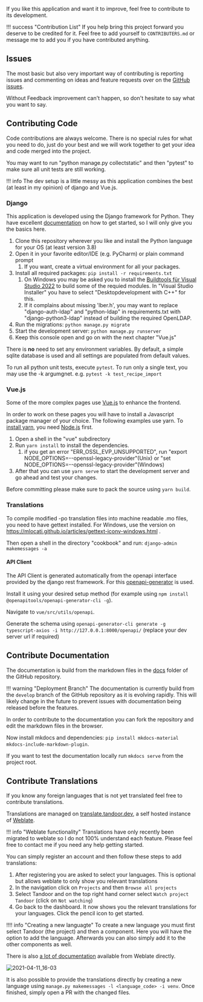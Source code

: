 If you like this application and want it to improve, feel free to contribute to its development.

!!! success "Contribution List"
    If you help bring this project forward you deserve to be credited for it.
    Feel free to add yourself to `CONTRIBUTERS.md` or message me to add you if you have contributed anything.

## Issues
The most basic but also very important way of contributing is reporting issues and commenting on ideas and feature requests
over on the [GitHub issues](https://github.com/vabene1111/recipes/issues).

Without Feedback improvement can't happen, so don't hesitate to say what you want to say.

## Contributing Code
Code contributions are always welcome. There is no special rules for what you need to do, 
just do your best and we will work together to get your idea and code merged into the project.

You may want to run "python manage.py collectstatic" and then "pytest" to make sure all unit tests are still working. 

!!! info
    The dev setup is a little messy as this application combines the best (at least in my opinion) of django and Vue.js.

### Django
This application is developed using the Django framework for Python. They have excellent 
[documentation](https://www.djangoproject.com/start/) on how to get started, so I will only give you the basics here.

1. Clone this repository wherever you like and install the Python language for your OS (at least version 3.8)
2. Open it in your favorite editor/IDE (e.g. PyCharm) or plain command prompt
    1. If you want, create a virtual environment for all your packages.
3. Install all required packages: `pip install -r requirements.txt`
    1. On Windows you may be asked you to install the [Buildtools für Visual Studio 2022](https://visualstudio.microsoft.com/de/downloads/) to build some of the requied modules. In "Visual Studio Installer" you have to select "Desktopdevelopment with C++" for this.
	2. If it complains about missing 'lber.h', you may want to replace "django-auth-ldap" and "python-ldap" in requirements.txt with "django-python3-ldap" instead of building the required OpenLDAP.
4. Run the migrations: `python manage.py migrate`
5. Start the development server: `python manage.py runserver`
6. Keep this console open and go on with the next chapter "Vue.js"

There is **no** need to set any environment variables. By default, a simple sqlite database is used and all settings are
populated from default values.

To run all python unit tests, execute `pytest`.
To run only a single text, you may use the -k argumgnet. e.g. `pytest -k test_recipe_import`

### Vue.js
Some of the more complex pages use [Vue.js](https://vuejs.org/) to enhance the frontend. 

In order to work on these pages you will have to install a Javascript package manager of your choice. The following examples use yarn. To [install yarn](https://classic.yarnpkg.com/lang/en/docs/install), you need [Node.js](https://nodejs.org/en/download/current/) first.

1. Open a shell in the "vue" subdirectory
2. Run `yarn install` to install the dependencies.
    1. if you get an error "ERR_OSSL_EVP_UNSUPPORTED", run "export NODE_OPTIONS=--openssl-legacy-provider"(Unix) or "set NODE_OPTIONS=--openssl-legacy-provider"(Windows)
3. After that you can use `yarn serve` to start the development server and go ahead and test your changes. 

Before committing please make sure to pack the source using `yarn build`.

### Translations

To compile modified -po translation files into machine readable .mo files,
you need to have gettext installed.
For Windows, use the version on https://mlocati.github.io/articles/gettext-iconv-windows.html .

Then open a shell in the directory "cookbook" and run:
`django-admin makemessages -a`

#### API Client
The API Client is generated automatically from the openapi interface provided by the django rest framework.
For this [openapi-generator](https://github.com/OpenAPITools/openapi-generator) is used.

Install it using your desired setup method (for example using `npm install @openapitools/openapi-generator-cli -g`).

Navigate to `vue/src/utils/openapi`.

Generate the schema using `openapi-generator-cli generate -g typescript-axios -i http://127.0.0.1:8000/openapi/` (replace your dev server url if required)

## Contribute Documentation
The documentation is build from the markdown files in the [docs](https://github.com/vabene1111/recipes/tree/develop/docs)
folder of the GitHub repository. 

!!! warning "Deployment Branch"
    The documentation is currently build from the `develop` branch of the GitHub repository as it is evolving rapidly.
    This will likely change in the future to prevent issues with documentation being released before the features.

In order to contribute to the documentation you can fork the repository and edit the markdown files in the browser.

Now install mkdocs and dependencies: `pip install mkdocs-material mkdocs-include-markdown-plugin`.

If you want to test the documentation locally run `mkdocs serve` from the project root.

## Contribute Translations

If you know any foreign languages that is not yet translated feel free to contribute translations.

Translations are managed on [translate.tandoor.dev](https://translate.tandoor.dev/), a self hosted instance of [Weblate](https://weblate.org/de/).

!!! info "Weblate functionality"
    Translations have only recently been migrated to weblate so I do not 100% understand each feature.
    Please feel free to contact me if you need any help getting started.

You can simply register an account and then follow these steps to add translations:

1. After registering you are asked to select your languages. This is optional but allows weblate to only show you relevant translations
2. In the navigation click on `Projects` and then `Browse all projects`
3. Select Tandoor and on the top right hand corner select `Watch project Tandoor` (click on `Not watching`)
4. Go back to the dashboard. It now shows you the relevant translations for your languages. Click the pencil icon to get started.

!!!! info "Creating a new languagte"
    To create a new language you must first select Tandoor (the project) and then a component.
    Here you will have the option to add the language. Afterwards you can also simply add it to the other components as well.

There is also [a lot of documentation](https://docs.weblate.org/en/latest/user/translating.html) available from Weblate directly.

![2021-04-11_16-03](https://user-images.githubusercontent.com/6819595/114307359-926e0380-9adf-11eb-9a2b-febba56e4d8c.gif)

It is also possible to provide the translations directly by creating a new language 
using `manage.py makemessages -l <language_code> -i venv`. Once finished, simply open a PR with the changed files. 
